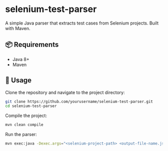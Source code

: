 # selenium-test-parser

A simple Java parser that extracts test cases from Selenium projects. Built with Maven.

## 📦 Requirements

- Java 8+
- Maven

## 🚀 Usage

Clone the repository and navigate to the project directory:

```bash
git clone https://github.com/yourusername/selenium-test-parser.git
cd selenium-test-parser
```

Compile the project:

```bash
mvn clean compile
```

Run the parser:
```bash
mvn exec:java -Dexec.args="<selenium-project-path> <output-file-name.json>"
```
